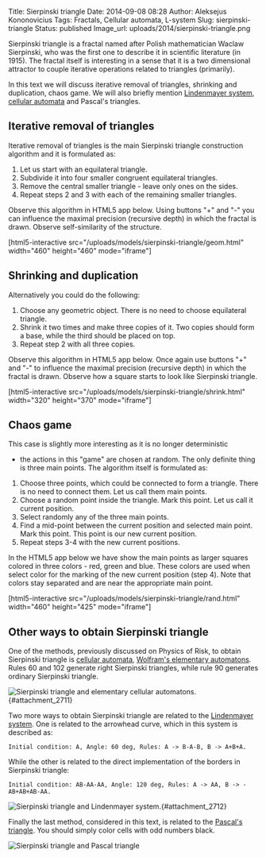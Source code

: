 Title: Sierpinski triangle
Date: 2014-09-08 08:28
Author: Aleksejus Kononovicius
Tags: Fractals, Cellular automata, L-system
Slug: sierpinski-triangle
Status: published
Image_url: uploads/2014/sierpinski-triangle.png

Sierpinski triangle is a fractal named
after Polish mathematician Waclaw Sierpinski, who was the first one to
describe it in scientific literature (in 1915). The fractal itself is
interesting in a sense that it is a two dimensional attractor to couple
iterative operations related to triangles (primarily).

In this text we will discuss iterative removal of triangles, shrinking and
duplication, chaos game. We will also briefly mention [Lindenmayer
system](/tag/l-system/), [cellular automata](/tag/cellular-automata/) and
Pascal's triangles.<!--more-->

Iterative removal of triangles
------------------------------

Iterative removal of triangles is the main Sierpinski triangle
construction algorithm and it is formulated as:

1. Let us start with an equilateral triangle.
2. Subdivide it into four smaller congruent equilateral triangles.
3. Remove the central smaller triangle - leave only ones on the sides.
4. Repeat steps 2 and 3 with each of the remaining smaller triangles.

Observe this algorithm in HTML5 app below. Using buttons "+" and "-"
you can influence the maximal precision (recursive depth) in which the
fractal is drawn. Observe self-similarity of the structure.

[html5-interactive
src="/uploads/models/sierpinski-triangle/geom.html"
width="460" height="460" mode="iframe"]

Shrinking and duplication
-------------------------

Alternatively you could do the following:

1. Choose any geometric object. There is no need to choose equilateral
   triangle.
2. Shrink it two times and make three copies of it. Two copies should
   form a base, while the third should be placed on top.
3. Repeat step 2 with all three copies.

Observe this algorithm in HTML5 app below. Once again use buttons "+"
and "-" to influence the maximal precision (recursive depth) in which
the fractal is drawn. Observe how a square starts to look like
Sierpinski triangle.

[html5-interactive src="/uploads/models/sierpinski-triangle/shrink.html"
width="320" height="370" mode="iframe"]

Chaos game
----------

This case is slightly more interesting as it is no longer deterministic
- the actions in this "game" are chosen at random. The only definite
thing is three main points. The algorithm itself is formulated as:

1. Choose three points, which could be connected to form a triangle.
   There is no need to connect them. Let us call them main points.
2. Choose a random point inside the triangle. Mark this point. Let us
   call it current position.
3. Select randomly any of the three main points.
4. Find a mid-point between the current position and selected main
   point. Mark this point. This point is our new current position.
5. Repeat steps 3-4 with the new current positions.

In the HTML5 app below we have show the main points as larger squares
colored in three colors - red, green and blue. These colors are used when
select color for the marking of the new current position (step 4). Note
that colors stay separated and are near the appropriate main point.

[html5-interactive src="/uploads/models/sierpinski-triangle/rand.html"
width="460" height="425" mode="iframe"]

Other ways to obtain Sierpinski triangle
----------------------------------------

One of the methods, previously discussed on Physics of Risk, to obtain
Sierpinski triangle is [cellular automata](/tag/cellular-automata/),
[Wolfram's elementary
automatons]({filename}/articles/2012/wolframs-elementary-automatons.md).
Rules 60 and 102 generate right Sierpinski triangles, while rule 90
generates ordinary Sierpinski triangle.

![Sierpinski triangle and elementary cellular
automatons.]({static}/uploads/2014/sierpinski-cell.png "
Sierpinski triangle and elementary cellular automatons - 102, 90 and 60
rules."){#attachment_2711} 

Two more ways to obtain Sierpinski triangle are related to the [Lindenmayer
system](/tag/l-system/). One is related to the arrowhead curve, which in this
system is described as:  

```
Initial condition: A, Angle: 60 deg, Rules: A -> B-A-B, B -> A+B+A.
```

While the other is related to the direct implementation of the borders
in Sierpinski triangle:  

```
Initial condition: AB-AA-AA, Angle: 120 deg, Rules: A -> AA, B -> -AB+AB+AB-AA.
```

![Sierpinski triangle and Lindenmayer
system.]({static}/uploads/2014/sierpinski-lindenmayer.png "
Sierpinski triangle and Lindenmayer system - arrowhead curve and direct
implementation."){#attachment_2712} 

Finally the last method, considered in this text, is related to the
[Pascal's
triangle](https://en.wikipedia.org/wiki/Pascal%27s_triangle "Article on Wikipedia").
You should simply color cells with odd numbers black.

![Sierpinski triangle and Pascal triangle]({static}/uploads/2014/sierpinski-pascal.png "Sierpinski triangle and Pascal triangle")
